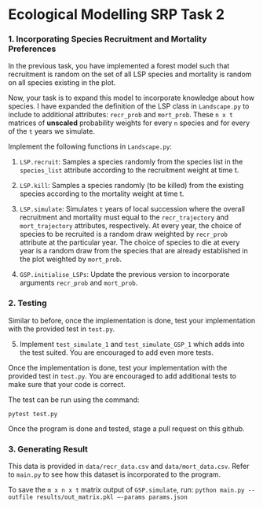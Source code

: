 # Ecological Modelling SRP Task 2


### 1. Incorporating Species Recruitment and Mortality Preferences
In the previous task, you have implemented a forest model such that recruitment is random on the set of all LSP species and mortality is
random on all species existing in the plot.

Now, your task is to expand this model to incorporate knowledge about how species. I have expanded the definition of the LSP class in
`Landscape.py` to include to additional attributes: `recr_prob` and `mort_prob`. These `n x t` matrices of **unscaled** probability weights for every
`n` species and for every of the `t` years we simulate.

Implement the following functions in `Landscape.py`:

1. `LSP.recruit`: Samples a species randomly from the species list in the `species_list` attribute according to the recruitment weight at time t.

2. `LSP.kill`: Samples a species randomly (to be killed) from the existing species according to the mortality weight at time t.

3. `LSP.simulate`: Simulates `t` years of local succession where the overall recruitment and mortality must equal to
the `recr_trajectory` and  `mort_trajectory` attributes, respectively. At every year, the choice of species to be recruited is a random draw weighted by `recr_prob` attribute at the particular year. The choice of species to die at every year is a random draw from the species that are already established in the plot weighted by `mort_prob`.

4. `GSP.initialise_LSPs`: Update the previous version to incorporate arguments `recr_prob` and `mort_prob`.

### 2. Testing
Similar to before, once the implementation is done, test your implementation with the provided test in `test.py`.

5. Implement `test_simulate_1` and `test_simulate_GSP_1` which adds into the test suited. You are encouraged to add even more tests.

Once the implementation is done, test your implementation with the provided test in `test.py`. You are encouraged to add additional tests to make sure that your code is correct.

The test can be run using the command:

`pytest test.py`

Once the program is done and tested, stage a pull request on this github.

### 3. Generating Result
This data is provided in `data/recr_data.csv` and `data/mort_data.csv`. Refer to `main.py` to see how this dataset is incorporated to the program.

To save the `m x n x t` matrix output of `GSP.simulate`,  run:
`python main.py --outfile results/out_matrix.pkl –-params params.json`



